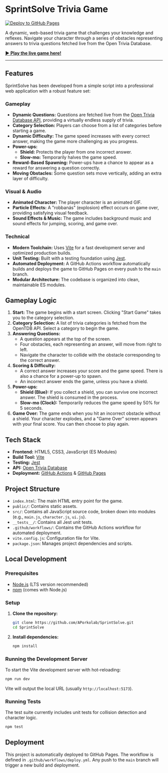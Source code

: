 # SprintSolve Trivia Game

[![Deploy to GitHub Pages](https://github.com/APorkolab/SprintSolve/actions/workflows/deploy.yml/badge.svg)](https://github.com/APorkolab/SprintSolve/actions/workflows/deploy.yml)

A dynamic, web-based trivia game that challenges your knowledge and reflexes. Navigate your character through a series of obstacles representing answers to trivia questions fetched live from the Open Trivia Database.

**[► Play the live game here!](https://aporkolab.github.io/SprintSolve/)**

---

## Features

SprintSolve has been developed from a simple script into a professional web application with a robust feature set:

### Gameplay
- **Dynamic Questions:** Questions are fetched live from the [Open Trivia Database API](https://opentdb.com/), providing a virtually endless supply of trivia.
- **Category Selection:** Players can choose from a list of categories before starting a game.
- **Dynamic Difficulty:** The game speed increases with every correct answer, making the game more challenging as you progress.
- **Power-ups:**
  - **Shield:** Protects the player from one incorrect answer.
  - **Slow-mo:** Temporarily halves the game speed.
- **Reward-Based Spawning:** Power-ups have a chance to appear as a reward for answering a question correctly.
- **Moving Obstacles:** Some question sets move vertically, adding an extra layer of difficulty.

### Visual & Audio
- **Animated Character:** The player character is an animated GIF.
- **Particle Effects:** A "robbanás" (explosion) effect occurs on game over, providing satisfying visual feedback.
- **Sound Effects & Music:** The game includes background music and sound effects for jumping, scoring, and game over.

### Technical
- **Modern Toolchain:** Uses [Vite](https://vitejs.dev/) for a fast development server and optimized production builds.
- **Unit Testing:** Built with a testing foundation using [Jest](https://jestjs.io/).
- **Automated Deployment:** A GitHub Actions workflow automatically builds and deploys the game to GitHub Pages on every push to the `main` branch.
- **Modular Architecture:** The codebase is organized into clean, maintainable ES modules.

## Gameplay Logic

1.  **Start:** The game begins with a start screen. Clicking "Start Game" takes you to the category selection.
2.  **Category Selection:** A list of trivia categories is fetched from the OpenTDB API. Select a category to begin the game.
3.  **Answering Questions:**
    - A question appears at the top of the screen.
    - Four obstacles, each representing an answer, will move from right to left.
    - Navigate the character to collide with the obstacle corresponding to the correct answer.
4.  **Scoring & Difficulty:**
    - A correct answer increases your score and the game speed. There is also a chance for a power-up to spawn.
    - An incorrect answer ends the game, unless you have a shield.
5.  **Power-ups:**
    - **Shield (Blue):** If you collect a shield, you can survive one incorrect answer. The shield is consumed in the process.
    - **Slow-mo (Clock):** Temporarily reduces the game speed by 50% for 5 seconds.
6.  **Game Over:** The game ends when you hit an incorrect obstacle without a shield. Your character explodes, and a "Game Over" screen appears with your final score. You can then choose to play again.

## Tech Stack
- **Frontend:** HTML5, CSS3, JavaScript (ES Modules)
- **Build Tool:** [Vite](https://vitejs.dev/)
- **Testing:** [Jest](https://jestjs.io/)
- **API:** [Open Trivia Database](https://opentdb.com/)
- **Deployment:** [GitHub Actions](https://github.com/features/actions) & [GitHub Pages](https://pages.github.com/)

## Project Structure
-   `index.html`: The main HTML entry point for the game.
-   `public/`: Contains static assets.
-   `src/`: Contains all JavaScript source code, broken down into modules (e.g., `main.js`, `character.js`, `ui.js`).
-   `__tests__/`: Contains all Jest unit tests.
-   `.github/workflows/`: Contains the GitHub Actions workflow for automated deployment.
-   `vite.config.js`: Configuration file for Vite.
-   `package.json`: Manages project dependencies and scripts.

## Local Development

### Prerequisites
- [Node.js](https://nodejs.org/) (LTS version recommended)
- [npm](https://www.npmjs.com/) (comes with Node.js)

### Setup
1.  **Clone the repository:**
    ```bash
    git clone https://github.com/APorkolab/SprintSolve.git
    cd SprintSolve
    ```
2.  **Install dependencies:**
    ```bash
    npm install
    ```

### Running the Development Server
To start the Vite development server with hot-reloading:
```bash
npm run dev
```
Vite will output the local URL (usually `http://localhost:5173`).

### Running Tests
The test suite currently includes unit tests for collision detection and character logic.
```bash
npm test
```

## Deployment
This project is automatically deployed to GitHub Pages. The workflow is defined in `.github/workflows/deploy.yml`. Any push to the `main` branch will trigger a new build and deployment.
